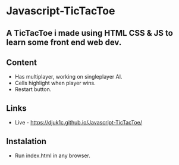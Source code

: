 # Javascript-TicTacToe
## A TicTacToe i made using HTML CSS &amp; JS to learn some front end web dev.

## Content
* Has multiplayer, working on singleplayer AI.
* Cells highlight when player wins.
* Restart button.

## Links
* Live - https://djuk1c.github.io/Javascript-TicTacToe/

## Instalation
* Run index.html in any browser.

